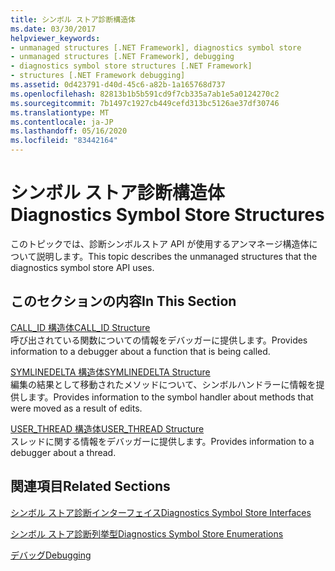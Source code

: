 ```yaml
---
title: シンボル ストア診断構造体
ms.date: 03/30/2017
helpviewer_keywords:
- unmanaged structures [.NET Framework], diagnostics symbol store
- unmanaged structures [.NET Framework], debugging
- diagnostics symbol store structures [.NET Framework]
- structures [.NET Framework debugging]
ms.assetid: 0d423791-d40d-45c6-a82b-1a165768d737
ms.openlocfilehash: 82813b1b5b591cd9f7cb335a7ab1e5a0124270c2
ms.sourcegitcommit: 7b1497c1927cb449cefd313bc5126ae37df30746
ms.translationtype: MT
ms.contentlocale: ja-JP
ms.lasthandoff: 05/16/2020
ms.locfileid: "83442164"
---
```

# <a name="diagnostics-symbol-store-structures"></a><span data-ttu-id="c2ad5-102">シンボル ストア診断構造体</span><span class="sxs-lookup"><span data-stu-id="c2ad5-102">Diagnostics Symbol Store Structures</span></span>
<span data-ttu-id="c2ad5-103">このトピックでは、診断シンボルストア API が使用するアンマネージ構造体について説明します。</span><span class="sxs-lookup"><span data-stu-id="c2ad5-103">This topic describes the unmanaged structures that the diagnostics symbol store API uses.</span></span>  
  
## <a name="in-this-section"></a><span data-ttu-id="c2ad5-104">このセクションの内容</span><span class="sxs-lookup"><span data-stu-id="c2ad5-104">In This Section</span></span>  
 [<span data-ttu-id="c2ad5-105">CALL_ID 構造体</span><span class="sxs-lookup"><span data-stu-id="c2ad5-105">CALL_ID Structure</span></span>](call-id-structure.md)  
 <span data-ttu-id="c2ad5-106">呼び出されている関数についての情報をデバッガーに提供します。</span><span class="sxs-lookup"><span data-stu-id="c2ad5-106">Provides information to a debugger about a function that is being called.</span></span>  
  
 [<span data-ttu-id="c2ad5-107">SYMLINEDELTA 構造体</span><span class="sxs-lookup"><span data-stu-id="c2ad5-107">SYMLINEDELTA Structure</span></span>](symlinedelta-structure.md)  
 <span data-ttu-id="c2ad5-108">編集の結果として移動されたメソッドについて、シンボルハンドラーに情報を提供します。</span><span class="sxs-lookup"><span data-stu-id="c2ad5-108">Provides information to the symbol handler about methods that were moved as a result of edits.</span></span>  
  
 [<span data-ttu-id="c2ad5-109">USER_THREAD 構造体</span><span class="sxs-lookup"><span data-stu-id="c2ad5-109">USER_THREAD Structure</span></span>](user-thread-structure.md)  
 <span data-ttu-id="c2ad5-110">スレッドに関する情報をデバッガーに提供します。</span><span class="sxs-lookup"><span data-stu-id="c2ad5-110">Provides information to a debugger about a thread.</span></span>  
  
## <a name="related-sections"></a><span data-ttu-id="c2ad5-111">関連項目</span><span class="sxs-lookup"><span data-stu-id="c2ad5-111">Related Sections</span></span>  
 [<span data-ttu-id="c2ad5-112">シンボル ストア診断インターフェイス</span><span class="sxs-lookup"><span data-stu-id="c2ad5-112">Diagnostics Symbol Store Interfaces</span></span>](diagnostics-symbol-store-interfaces.md)  
  
 [<span data-ttu-id="c2ad5-113">シンボル ストア診断列挙型</span><span class="sxs-lookup"><span data-stu-id="c2ad5-113">Diagnostics Symbol Store Enumerations</span></span>](diagnostics-symbol-store-enumerations.md)  
  
 [<span data-ttu-id="c2ad5-114">デバッグ</span><span class="sxs-lookup"><span data-stu-id="c2ad5-114">Debugging</span></span>](../debugging/index.md)
